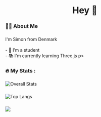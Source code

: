 ###

<h1 align="center">Hey 👋</h1>

###

###

<h3 align="left">👩‍💻  About Me</h3>

###
<p align="left">I'm Simon from Denmark <br><br>- 🔭 I’m a student <br>- 📚 I'm currently learning Three.js p>

###

<h3 align="left">🔥   My Stats :</h3>

###

![Overall Stats](https://github-readme-stats.vercel.app/api?username=gulfurs&count_private=true&show_icons=true&hide=contribs)

###

![Top Langs](https://github-readme-stats.vercel.app/api/top-langs/?username=gulfurs&layout=compact)

###

<img src="https://github-profile-trophy.vercel.app/?username=gulfurs&theme=juicyfresh&no-bg=true" />

<!--- [![My StackOverflow](https://github-readme-stackoverflow.vercel.app/?userID=17310473)](https://stackoverflow.com/users/17310473/gulfurs) --->

<!---
gulfurs/gulfurs is a ✨ special ✨ repository because its `README.md` (this file) appears on your GitHub profile.
You can click the Preview link to take a look at your changes.
--->
